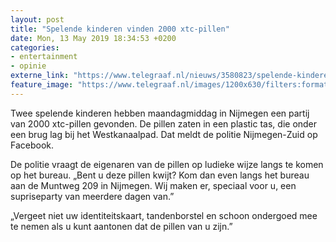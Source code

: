 ```yaml
---
layout: post
title: "Spelende kinderen vinden 2000 xtc-pillen"
date: Mon, 13 May 2019 18:34:53 +0200
categories: 
- entertainment 
- opinie 
externe_link: "https://www.telegraaf.nl/nieuws/3580823/spelende-kinderen-vinden-2000-xtc-pillen"
feature_image: "https://www.telegraaf.nl/images/1200x630/filters:format(jpeg):quality(80)/cdn-kiosk-api.telegraaf.nl/3949cb40-759d-11e9-ad27-0255c322e81b.jpg"
---
```


<p class="intro">Twee spelende kinderen hebben maandagmiddag in Nijmegen een partij van 2000 xtc-pillen gevonden. De pillen zaten in een plastic tas, die onder een brug lag bij het Westkanaalpad. Dat meldt de politie Nijmegen-Zuid op Facebook.</p> <p>De politie vraagt de eigenaren van de pillen op ludieke wijze langs te komen op het bureau. „Bent u deze pillen kwijt? Kom dan even langs het bureau aan de Muntweg 209 in Nijmegen. Wij maken er, speciaal voor u, een supriseparty van meerdere dagen van.”</p><p>„Vergeet niet uw identiteitskaart, tandenborstel en schoon ondergoed mee te nemen als u kunt aantonen dat de pillen van u zijn.”</p>
